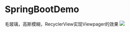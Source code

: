 # SpringBootDemo
毛玻璃，高斯模糊，RecyclerView实现Viewpager的效果
![](https://github.com/Sophia-11/Awesome-CV-Paper-Review/blob/master/images/8.jpg)
